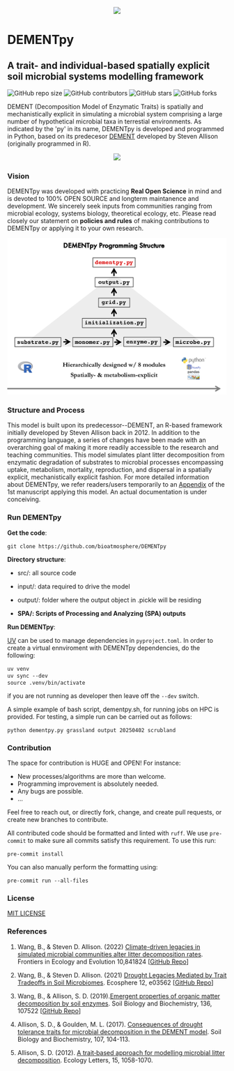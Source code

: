 <!-- <p align="center"> <font size="6"> <b> DEMENTpy </b> </font> </p> -->

<!-- ![alt text](documentation/animations/bacteria.gif "Bacterial Taxon Dynamics"){ width=30% } ![alt text](documentation/animations/fungi.gif "Fungal Taxon Dynamics"){ width=30% } [alt text](documentation/animations/cellulose.gif "Cellulose Dynamics"){ width=30% } -->

<!--
<p align="center">
<img src="documentation/animations/bacteria.gif" width="256" title="Bacterial Taxon Dynamics"> <img src="documentation/animations/fungi.gif" width="256" title="Fungal Taxon Dynamics"> <img src="documentation/animations/cellulose.gif" width="256" title="Cellulose Dynamics">
</p>
-->

<p align='center'> <img src="documentation/animations/DEMENTpy_animation.gif"> </p>

# DEMENTpy
## A trait- and individual-based spatially explicit soil microbial systems modelling framework

<!--
<span style="color: red;"> [**NOTE: still under active development without any formal release of any version !!!**; if interested, feel free to reach out to me via any media] </span>
-->

![GitHub repo size](https://img.shields.io/github/repo-size/bioatmosphere/DEMENTpy)
![GitHub contributors](https://img.shields.io/github/contributors/bioatmosphere/DEMENTpy)
![GitHub stars](https://img.shields.io/github/stars/bioatmosphere/DEMENTpy?style=social)
![GitHub forks](https://img.shields.io/github/forks/bioatmosphere/DEMENTpy?style=social)
<!--![Twitter Follow](https://img.shields.io/twitter/follow/bioatmo_sphere?style=social)-->

DEMENT (Decomposition Model of Enzymatic Traits) is spatially and mechanistically explicit in simulating a microbial system comprising a large number of hypothetical microbial taxa in terrestial environments. As indicated by the 'py' in its name, DEMENTpy is developed and programmed in Python, based on its predecesor [DEMENT](https://github.com/stevenallison/DEMENT) developed by Steven Allison (originally programmed in R).

<p align='center'> <img src="documentation/figures/DEMENTpy_conceptual_structure.jpg"> </p>

### Vision

DEMENTpy was developed with practicing **Real Open Science** in mind and is devoted to 100% OPEN SOURCE and longterm maintanence and development. We sincerely seek inputs from communities ranging from microbial ecology, systems biology, theoretical ecology, etc. Please read closely our statement on **policies and rules** of making contributions to DEMENTpy or applying it to your own research.

<p align='center'> <img src="documentation/figures/DEMENTpy_programming_structure.png"> </p>

### Structure and Process

This model is built upon its predecessor--DEMENT, an R-based framework initially developed by Steven Allison back in 2012. In addition to the programming language, a series of changes have been made with an overarching goal of making it more readily accessible to the research and teaching communities. This model simulates plant litter decomposition from enzymatic degradation of substrates to microbial processes encompassing uptake, metabolism, mortality, reproduction, and dispersal in a spatially explicit, mechanistically explicit fashion. For more detailed information about DEMENTpy, we refer readers/users temporarily to an [Appendix](https://github.com/bioatmosphere/microbiome-drought-legacy/tree/master/writing) of the 1st manuscript applying this model. An actual documentation is under conceiving.


### Run DEMENTpy

**Get the code**:
```shell
git clone https://github.com/bioatmosphere/DEMENTpy
```

**Directory structure**:

- src/: all source code

- input/: data required to drive the model

- output/: folder where the output object in .pickle will be residing

- **SPA/: Scripts of Processing and Analyzing (SPA) outputs**

**Run DEMENTpy**:

[UV](https://github.com/astral-sh/uv) can be used to manage dependencies in `pyproject.toml`. In order to create a virtual ennviroment with DEMENTpy dependencies, do the following: 

```
uv venv
uv sync --dev 
source .venv/bin/activate
```
if you are not running as developer then leave off the `--dev` switch.

A simple example of bash script, dementpy.sh, for running jobs on HPC is provided. For testing, a simple run can be carried out as follows:

```
python dementpy.py grassland output 20250402 scrubland
```

### Contribution

The space for contribution is HUGE and OPEN! For instance:

- New processes/algorithms are more than welcome. 
- Programming improvement is absolutely needed.
- Any bugs are possible.
- ...

Feel free to reach out, or directly fork, change, and create pull requests, or create new branches to contribute.

All contributed code should be formatted and linted with `ruff`. We use `pre-commit` to make sure all commits satisfy this requirement. To use this run:
```
pre-commit install
```
You can also manually perform the formatting using:
```
pre-commit run --all-files
```

### License

[MIT LICENSE](https://github.com/bioatmosphere/DEMENTpy/blob/master/LICENSE)

### References

1. Wang, B., & Steven D. Allison. (2022) [Climate-driven legacies in simulated microbial communities alter litter decomposition rates](https://www.frontiersin.org/articles/10.3389/fevo.2022.841824). Frontiers in Ecology and Evolution 10,841824 [[GitHub Repo](https://github.com/bioatmosphere/microbiome-climate-gradient)]

2. Wang, B., & Steven D. Allison. (2021) [Drought Legacies Mediated by Trait Tradeoffs in Soil Microbiomes]( https://doi.org/10.1002/ecs2.3562). Ecosphere 12, e03562 [[GitHub Repo](https://github.com/bioatmosphere/microbiome-drought-legacy)]

3. Wang, B., & Allison, S. D. (2019).[Emergent properties of organic matter decomposition by soil enzymes](https://doi.org/10.1016/j.soilbio.2019.107522). Soil Biology and Biochemistry, 136, 107522 [[GitHub Repo](https://github.com/bioatmosphere/An_emergent_soil_enzyme_decomposition_model)]

4. Allison, S. D., & Goulden, M. L. (2017). [Consequences of drought tolerance traits for microbial decomposition in the DEMENT model](https://doi.org/10.1016/j.soilbio.2017.01.001). Soil Biology and Biochemistry, 107, 104-113.

5. Allison, S. D. (2012). [A trait‐based approach for modelling microbial litter decomposition](https://doi.org/10.1111/j.1461-0248.2012.01807.x). Ecology Letters, 15, 1058-1070. 
